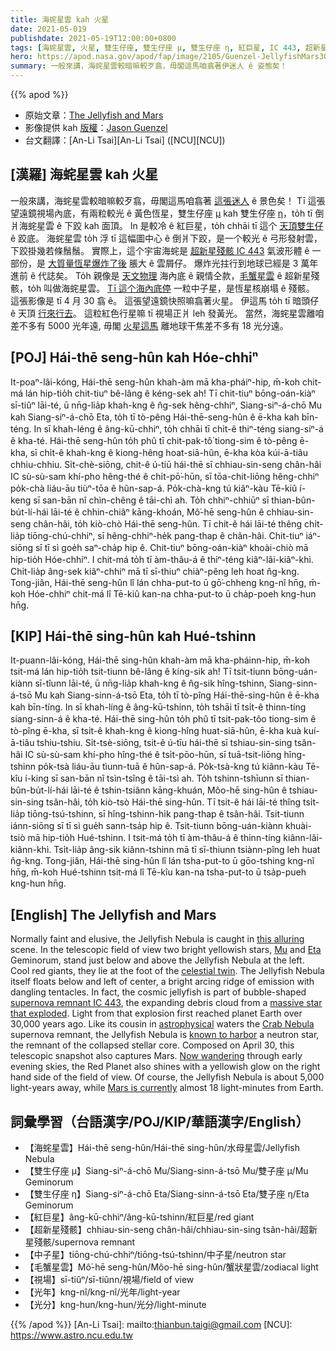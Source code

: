 ```yaml
---
title: 海䖳星雲 kah 火星
date: 2021-05-019
publishdate: 2021-05-19T12:00:00+0800
tags: [海䖳星雲, 火星, 雙生仔座, 雙生仔座 μ, 雙生仔座 η, 紅巨星, IC 443, 超新星殘骸, 毛蟹星雲, 中子星]
hero: https://apod.nasa.gov/apod/fap/image/2105/Guenzel-JellyfishMars30APR2021.jpg
summary: 一般來講，海䖳星雲較暗嘛較歹翕，毋閣這馬咱翕著伊迷人 ê 姿態矣！
---
```


{{% apod %}}

- 原始文章：[The Jellyfish and Mars](https://apod.nasa.gov/apod/ap210519.html)
- 影像提供 kah [版權][copyright]：[Jason Guenzel](https://www.facebook.com/TheVastReaches)
- 台文翻譯：[An-Li Tsai][An-Li Tsai] ([NCU][NCU])

## [漢羅] 海䖳星雲 kah 火星

一般來講，海䖳星雲較暗嘛較歹翕，毋閣這馬咱翕著 [這張迷人][this alluring] ê 景色矣！
Tī 這張望遠鏡視場內底，有兩粒較光 ê 黃色恆星，雙生仔座 [μ][Mu] kah 雙生仔座 [η][Eta]，to̍h tī 倒爿海䖳星雲 ê 下跤 kah 面頂。
In 是較冷 ê 紅巨星，to̍h chhāi tī 這个 [天頂雙生仔][celestial twin] ê 跤底。
海䖳星雲 to̍h 浮 tī 這幅圖中心 ê 倒爿下跤，是一个較光 ê 弓形發射雲，下跤掛幾若條鬚鬚。
實際上，這个宇宙海䖳是 [超新星殘骸 IC 443][supernova remnant IC 443] 氣波形體 ê 一部份，是 [大質量恆星爆炸了後][massive star that exploded] 脹大 ê 雲屑仔。
爆炸光拄行到地球已經是 3 萬年進前 ê 代誌矣。
To̍h 親像是 [天文物理][astrophysical] 海內底 ê 親情仝款，[毛蟹星雲][Crab Nebula] ê 超新星殘骸，to̍h 叫做海䖳星雲。
[Tī 這个海內底停][known to harbor] 一粒中子星，是恆星核崩塌 ê 殘骸。
這張影像是 tī 4 月 30 翕 ê。
這張望遠鏡快照嘛翕著火星。
伊這馬 to̍h tī 暗頭仔 ê 天頂 [行來行去][Now wandering]。
這粒紅色行星嘛 tī 視場正爿 leh 發黃光。
當然，海䖳星雲離咱差不多有 5000 光年遠, 毋閣 [火星這馬][Mars is currently] 離地球干焦差不多有 18 光分遠。




## [POJ] Hái-thē seng-hûn kah Hóe-chhiⁿ

It-poaⁿ-lâi-kóng, Hái-thē seng-hûn khah-àm mā kha-pháiⁿ-hip, m̄-koh chit-má lán hip-tio̍h chit-tiuⁿ bê-lâng ê kéng-sek ah!
Tī chit-tiuⁿ bōng-oán-kiàⁿ sī-tiûⁿ lāi-té, ū nn̄g-lia̍p khah-kng ê n̂g-sek hêng-chhiⁿ, Siang-siⁿ-á-chō Mu kah Siang-siⁿ-á-chō Eta, to̍h tī tò-pêng Hái-thē-seng-hûn ê ē-kha kah bīn-téng.
In sī khah-léng ê âng-kū-chhiⁿ, to̍h chhāi tī chi̍t-ê thiⁿ-téng siang-siⁿ-á ê kha-té.
Hái-thē seng-hûn to̍h phû tī chit-pak-tô͘ tiong-sim ê tò-pêng ē-kha, sī chi̍t-ê khah-kng ê kiong-hêng hoat-siā-hûn, ē-kha kòa kúi-ā-tiâu chhiu-chhiu.
Si̍t-chè-siōng, chit-ê ú-tiū hái-thē sī chhiau-sin-seng chân-hâi IC sù-sù-sam khí-pho hêng-thé ê chi̍t-pō͘-hūn, sī tōa-chit-liōng hêng-chhiⁿ po̍k-chà liáu-āu tiùⁿ-tōa ê hûn-sap-á.
Po̍k-chà-kng tú kiâⁿ-kàu Tē-kiû í-keng sī san-bān nî chìn-chêng ê tāi-chì ah.
To̍h chhiⁿ-chhiūⁿ sī thian-bûn-bu̍t-lí-hái lāi-té ê chhin-chiâⁿ kāng-khoán, Mô͘-hē seng-hûn ê chhiau-sin-seng chân-hâi, to̍h kiò-chò Hái-thē seng-hûn.
Tī chit-ê hái lāi-té thêng chi̍t-lia̍p tiōng-chú-chhiⁿ, sī hêng-chhiⁿ-he̍k pang-thap ê chân-hâi.
Chit-tiuⁿ iáⁿ-siōng sī tī sì goe̍h saⁿ-cha̍p hip ê.
Chit-tiuⁿ bōng-oán-kiàⁿ khoài-chiò mā hip-tio̍h Hóe-chhiⁿ.
I chit-má to̍h tī àm-thâu-á ê thiⁿ-téng kiâⁿ-lâi-kiâⁿ-khì.
Chi̍t-lia̍p âng-sek kiâⁿ-chhiⁿ mā tī sī-thiuⁿ chiàⁿ-pêng leh hoat n̂g-kng.
Tong-jiân, Hái-thē seng-hûn lî lán chha-put-to ū gō͘-chheng kng-nî hn̄g, m̄-koh Hóe-chhiⁿ chit-má lî Tē-kiû kan-na chha-put-to ū cha̍p-poeh kng-hun hn̄g.



## [KIP] Hái-thē sing-hûn kah Hué-tshinn

It-puann-lâi-kóng, Hái-thē sing-hûn khah-àm mā kha-pháinn-hip, m̄-koh tsit-má lán hip-tio̍h tsit-tiunn bê-lâng ê kíng-sik ah!
Tī tsit-tiunn bōng-uán-kiànn sī-tîunn lāi-té, ū nn̄g-lia̍p khah-kng ê n̂g-sik hîng-tshinn, Siang-sinn-á-tsō Mu kah Siang-sinn-á-tsō Eta, to̍h tī tò-pîng Hái-thē-sing-hûn ê ē-kha kah bīn-tíng.
In sī khah-líng ê âng-kū-tshinn, to̍h tshāi tī tsi̍t-ê thinn-tíng siang-sinn-á ê kha-té.
Hái-thē sing-hûn to̍h phû tī tsit-pak-tôo tiong-sim ê tò-pîng ē-kha, sī tsi̍t-ê khah-kng ê kiong-hîng huat-siā-hûn, ē-kha kuà kuí-ā-tiâu tshiu-tshiu.
Si̍t-tsè-siōng, tsit-ê ú-tīu hái-thē sī tshiau-sin-sing tsân-hâi IC sù-sù-sam khí-pho hîng-thé ê tsi̍t-pōo-hūn, sī tuā-tsit-liōng hîng-tshinn po̍k-tsà liáu-āu tìunn-tuā ê hûn-sap-á.
Po̍k-tsà-kng tú kiânn-kàu Tē-kîu í-king sī san-bān nî tsìn-tsîng ê tāi-tsì ah.
To̍h tshinn-tshīunn sī thian-bûn-bu̍t-lí-hái lāi-té ê tshin-tsiânn kāng-khuán, Môo-hē sing-hûn ê tshiau-sin-sing tsân-hâi, to̍h kiò-tsò Hái-thē sing-hûn.
Tī tsit-ê hái lāi-té thîng tsi̍t-lia̍p tiōng-tsú-tshinn, sī hîng-tshinn-hi̍k pang-thap ê tsân-hâi.
Tsit-tiunn iánn-siōng sī tī sì gue̍h sann-tsa̍p hip ê.
Tsit-tiunn bōng-uán-kiànn khuài-tsiò mā hip-tio̍h Hué-tshinn.
I tsit-má to̍h tī àm-thâu-á ê thinn-tíng kiânn-lâi-kiânn-khì.
Tsi̍t-lia̍p âng-sik kiânn-tshinn mā tī sī-thiunn tsiànn-pîng leh huat n̂g-kng.
Tong-jiân, Hái-thē sing-hûn lî lán tsha-put-to ū gōo-tshing kng-nî hn̄g, m̄-koh Hué-tshinn tsit-má lî Tē-kîu kan-na tsha-put-to ū tsa̍p-pueh kng-hun hn̄g.



## [English] The Jellyfish and Mars

Normally faint and elusive, the Jellyfish Nebula is caught in [this alluring][this alluring] scene. In the telescopic field of view two bright yellowish stars, [Mu][Mu] and [Eta][Eta] Geminorum, stand just below and above the Jellyfish Nebula at the left. Cool red giants, they lie at the foot of the [celestial twin][celestial twin]. The Jellyfish Nebula itself floats below and left of center, a bright arcing ridge of emission with dangling tentacles. In fact, the cosmic jellyfish is part of bubble-shaped [supernova remnant IC 443][supernova remnant IC 443], the expanding debris cloud from a [massive star that exploded][massive star that exploded]. Light from that explosion first reached planet Earth over 30,000 years ago. Like its cousin in [astrophysical][astrophysical] waters the [Crab Nebula][Crab Nebula] supernova remnant, the Jellyfish Nebula is [known to harbor][known to harbor] a neutron star, the remnant of the collapsed stellar core. Composed on April 30, this telescopic snapshot also captures Mars. [Now wandering][Now wandering] through early evening skies, the Red Planet also shines with a yellowish glow on the right hand side of the field of view. Of course, the Jellyfish Nebula is about 5,000 light-years away, while [Mars is currently][Mars is currently] almost 18 light-minutes from Earth.

## 詞彙學習（台語漢字/POJ/KIP/華語漢字/English）

- 【海䖳星雲】Hái-thē seng-hûn/Hái-thē sing-hûn/水母星雲/Jellyfish Nebula
- 【雙生仔座 μ】Siang-siⁿ-á-chō Mu/Siang-sinn-á-tsō Mu/雙子座 μ/Mu Geminorum
- 【雙生仔座 η】Siang-siⁿ-á-chō Eta/Siang-sinn-á-tsō Eta/雙子座 η/Eta Geminorum
- 【紅巨星】âng-kū-chhiⁿ/âng-kū-tshinn/紅巨星/red giant
- 【超新星殘骸】chhiau-sin-seng chân-hâi/chhiau-sin-sing tsân-hâi/超新星殘骸/supernova remnant
- 【中子星】tiōng-chú-chhiⁿ/tiōng-tsú-tshinn/中子星/neutron star
- 【毛蟹星雲】Mô͘-hē seng-hûn/Môo-hē sing-hûn/蟹狀星雲/zodiacal light
- 【視場】sī-tiûⁿ/sī-tiûnn/視場/field of view
- 【光年】kng-nî/kng-nî/光年/light-year
- 【光分】kng-hun/kng-hun/光分/light-minute



{{% /apod %}}
[An-Li Tsai]: mailto:thianbun.taigi@gmail.com
[NCU]: https://www.astro.ncu.edu.tw

[copyright]: https://apod.nasa.gov/apod/fap/lib/about_apod.html#srapply

[this alluring]:https://twitter.com/TheVastReaches/status/1390351755465084930
[Mu]:http://stars.astro.illinois.edu/sow/tejat.html
[Eta]:http://stars.astro.illinois.edu/sow/propus.html
[celestial twin]:http://www.hawastsoc.org/deepsky/gem/index.html
[supernova remnant IC 443]:https://apod.nasa.gov/apod/fap/ap060602.html
[massive star that exploded]:http://chandra.harvard.edu/xray_sources/supernovas.html
[astrophysical]:http://arxiv.org/abs/1002.2198
[Crab Nebula]:https://apod.nasa.gov/apod/fap/ap180317.html
[known to harbor]:http://chandra.harvard.edu/photo/2000/1083/index.html
[Now wandering]:https://earthsky.org/astronomy-essentials/why-is-mars-sometimes-bright-and-sometimes-faint
[Mars is currently]:https://www.nasa.gov/feature/jpl/perseverance-s-robotic-arm-starts-conducting-science
